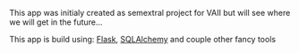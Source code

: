 This app was initialy created as semextral project for VAII but will see where we will get in the future...


This app is build using: [Flask](https://flask.palletsprojects.com/en/2.0.x/), [SQLAlchemy](https://www.sqlalchemy.org/) and couple other fancy tools
